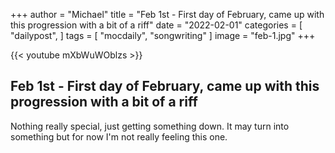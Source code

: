 +++
author = "Michael"
title = "Feb 1st - First day of February, came up with this progression with a bit of a riff"
date = "2022-02-01"
categories = [
  "dailypost",
]
tags = [
  "mocdaily",
  "songwriting"
]
image = "feb-1.jpg"
+++

{{< youtube mXbWuWOblzs >}}

## Feb 1st - First day of February, came up with this progression with a bit of a riff
Nothing really special, just getting something down. It may turn into something but for now I'm not really feeling this one.